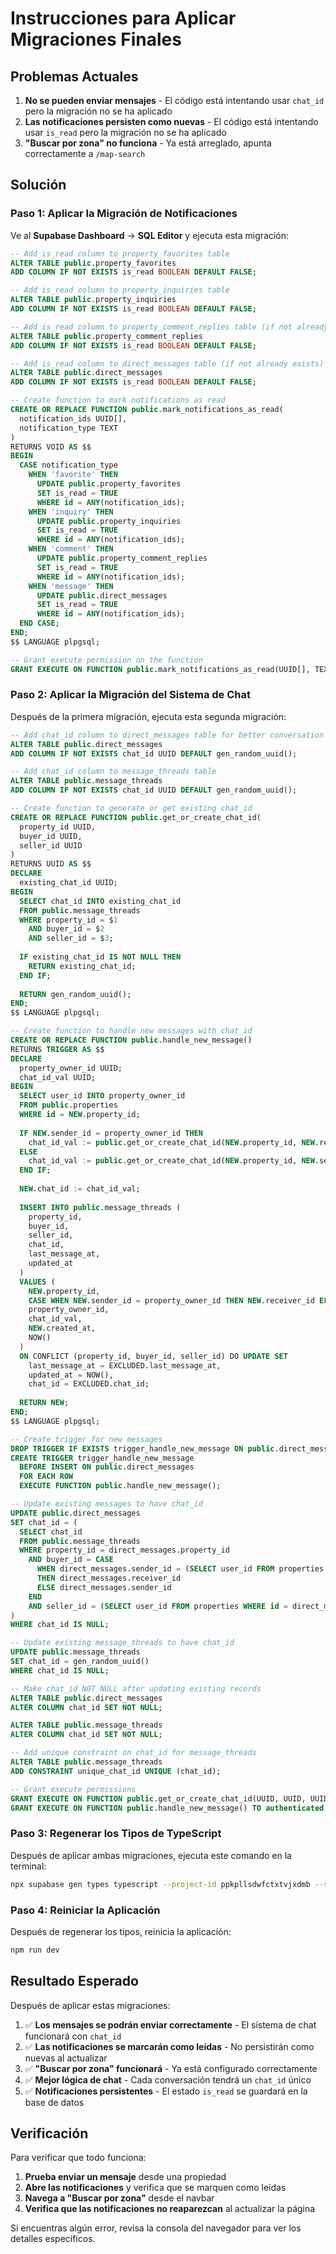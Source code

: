 # Instrucciones para Aplicar Migraciones Finales

## Problemas Actuales
1. **No se pueden enviar mensajes** - El código está intentando usar `chat_id` pero la migración no se ha aplicado
2. **Las notificaciones persisten como nuevas** - El código está intentando usar `is_read` pero la migración no se ha aplicado
3. **"Buscar por zona" no funciona** - Ya está arreglado, apunta correctamente a `/map-search`

## Solución

### Paso 1: Aplicar la Migración de Notificaciones
Ve al **Supabase Dashboard** → **SQL Editor** y ejecuta esta migración:

```sql
-- Add is_read column to property_favorites table
ALTER TABLE public.property_favorites 
ADD COLUMN IF NOT EXISTS is_read BOOLEAN DEFAULT FALSE;

-- Add is_read column to property_inquiries table
ALTER TABLE public.property_inquiries 
ADD COLUMN IF NOT EXISTS is_read BOOLEAN DEFAULT FALSE;

-- Add is_read column to property_comment_replies table (if not already exists)
ALTER TABLE public.property_comment_replies 
ADD COLUMN IF NOT EXISTS is_read BOOLEAN DEFAULT FALSE;

-- Add is_read column to direct_messages table (if not already exists)
ALTER TABLE public.direct_messages 
ADD COLUMN IF NOT EXISTS is_read BOOLEAN DEFAULT FALSE;

-- Create function to mark notifications as read
CREATE OR REPLACE FUNCTION public.mark_notifications_as_read(
  notification_ids UUID[],
  notification_type TEXT
)
RETURNS VOID AS $$
BEGIN
  CASE notification_type
    WHEN 'favorite' THEN
      UPDATE public.property_favorites 
      SET is_read = TRUE 
      WHERE id = ANY(notification_ids);
    WHEN 'inquiry' THEN
      UPDATE public.property_inquiries 
      SET is_read = TRUE 
      WHERE id = ANY(notification_ids);
    WHEN 'comment' THEN
      UPDATE public.property_comment_replies 
      SET is_read = TRUE 
      WHERE id = ANY(notification_ids);
    WHEN 'message' THEN
      UPDATE public.direct_messages 
      SET is_read = TRUE 
      WHERE id = ANY(notification_ids);
  END CASE;
END;
$$ LANGUAGE plpgsql;

-- Grant execute permission on the function
GRANT EXECUTE ON FUNCTION public.mark_notifications_as_read(UUID[], TEXT) TO authenticated;
```

### Paso 2: Aplicar la Migración del Sistema de Chat
Después de la primera migración, ejecuta esta segunda migración:

```sql
-- Add chat_id column to direct_messages table for better conversation management
ALTER TABLE public.direct_messages 
ADD COLUMN IF NOT EXISTS chat_id UUID DEFAULT gen_random_uuid();

-- Add chat_id column to message_threads table
ALTER TABLE public.message_threads 
ADD COLUMN IF NOT EXISTS chat_id UUID DEFAULT gen_random_uuid();

-- Create function to generate or get existing chat_id
CREATE OR REPLACE FUNCTION public.get_or_create_chat_id(
  property_id UUID,
  buyer_id UUID,
  seller_id UUID
)
RETURNS UUID AS $$
DECLARE
  existing_chat_id UUID;
BEGIN
  SELECT chat_id INTO existing_chat_id
  FROM public.message_threads
  WHERE property_id = $1 
    AND buyer_id = $2 
    AND seller_id = $3;
  
  IF existing_chat_id IS NOT NULL THEN
    RETURN existing_chat_id;
  END IF;
  
  RETURN gen_random_uuid();
END;
$$ LANGUAGE plpgsql;

-- Create function to handle new messages with chat_id
CREATE OR REPLACE FUNCTION public.handle_new_message()
RETURNS TRIGGER AS $$
DECLARE
  property_owner_id UUID;
  chat_id_val UUID;
BEGIN
  SELECT user_id INTO property_owner_id
  FROM public.properties
  WHERE id = NEW.property_id;
  
  IF NEW.sender_id = property_owner_id THEN
    chat_id_val := public.get_or_create_chat_id(NEW.property_id, NEW.receiver_id, NEW.sender_id);
  ELSE
    chat_id_val := public.get_or_create_chat_id(NEW.property_id, NEW.sender_id, NEW.receiver_id);
  END IF;
  
  NEW.chat_id := chat_id_val;
  
  INSERT INTO public.message_threads (
    property_id,
    buyer_id,
    seller_id,
    chat_id,
    last_message_at,
    updated_at
  )
  VALUES (
    NEW.property_id,
    CASE WHEN NEW.sender_id = property_owner_id THEN NEW.receiver_id ELSE NEW.sender_id END,
    property_owner_id,
    chat_id_val,
    NEW.created_at,
    NOW()
  )
  ON CONFLICT (property_id, buyer_id, seller_id) DO UPDATE SET
    last_message_at = EXCLUDED.last_message_at,
    updated_at = NOW(),
    chat_id = EXCLUDED.chat_id;
  
  RETURN NEW;
END;
$$ LANGUAGE plpgsql;

-- Create trigger for new messages
DROP TRIGGER IF EXISTS trigger_handle_new_message ON public.direct_messages;
CREATE TRIGGER trigger_handle_new_message
  BEFORE INSERT ON public.direct_messages
  FOR EACH ROW
  EXECUTE FUNCTION public.handle_new_message();

-- Update existing messages to have chat_id
UPDATE public.direct_messages 
SET chat_id = (
  SELECT chat_id 
  FROM public.message_threads 
  WHERE property_id = direct_messages.property_id 
    AND buyer_id = CASE 
      WHEN direct_messages.sender_id = (SELECT user_id FROM properties WHERE id = direct_messages.property_id) 
      THEN direct_messages.receiver_id 
      ELSE direct_messages.sender_id 
    END
    AND seller_id = (SELECT user_id FROM properties WHERE id = direct_messages.property_id)
)
WHERE chat_id IS NULL;

-- Update existing message_threads to have chat_id
UPDATE public.message_threads 
SET chat_id = gen_random_uuid()
WHERE chat_id IS NULL;

-- Make chat_id NOT NULL after updating existing records
ALTER TABLE public.direct_messages 
ALTER COLUMN chat_id SET NOT NULL;

ALTER TABLE public.message_threads 
ALTER COLUMN chat_id SET NOT NULL;

-- Add unique constraint on chat_id for message_threads
ALTER TABLE public.message_threads 
ADD CONSTRAINT unique_chat_id UNIQUE (chat_id);

-- Grant execute permissions
GRANT EXECUTE ON FUNCTION public.get_or_create_chat_id(UUID, UUID, UUID) TO authenticated;
GRANT EXECUTE ON FUNCTION public.handle_new_message() TO authenticated;
```

### Paso 3: Regenerar los Tipos de TypeScript
Después de aplicar ambas migraciones, ejecuta este comando en la terminal:

```bash
npx supabase gen types typescript --project-id ppkpllsdwfctxtvjxdmb --schema public > src/integrations/supabase/types.ts
```

### Paso 4: Reiniciar la Aplicación
Después de regenerar los tipos, reinicia la aplicación:

```bash
npm run dev
```

## Resultado Esperado
Después de aplicar estas migraciones:

1. ✅ **Los mensajes se podrán enviar correctamente** - El sistema de chat funcionará con `chat_id`
2. ✅ **Las notificaciones se marcarán como leídas** - No persistirán como nuevas al actualizar
3. ✅ **"Buscar por zona" funcionará** - Ya está configurado correctamente
4. ✅ **Mejor lógica de chat** - Cada conversación tendrá un `chat_id` único
5. ✅ **Notificaciones persistentes** - El estado `is_read` se guardará en la base de datos

## Verificación
Para verificar que todo funciona:

1. **Prueba enviar un mensaje** desde una propiedad
2. **Abre las notificaciones** y verifica que se marquen como leídas
3. **Navega a "Buscar por zona"** desde el navbar
4. **Verifica que las notificaciones no reaparezcan** al actualizar la página

Si encuentras algún error, revisa la consola del navegador para ver los detalles específicos.
